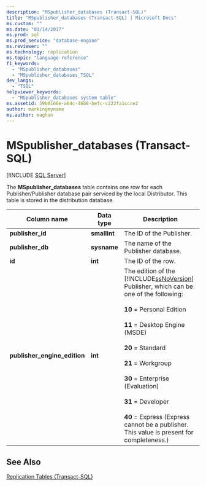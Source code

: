```yaml
---
description: "MSpublisher_databases (Transact-SQL)"
title: "MSpublisher_databases (Transact-SQL) | Microsoft Docs"
ms.custom: ""
ms.date: "03/14/2017"
ms.prod: sql
ms.prod_service: "database-engine"
ms.reviewer: ""
ms.technology: replication
ms.topic: "language-reference"
f1_keywords: 
  - "MSpublisher_databases"
  - "MSpublisher_databases_TSQL"
dev_langs: 
  - "TSQL"
helpviewer_keywords: 
  - "MSpublisher_databases system table"
ms.assetid: 59b0166e-a64c-46b8-befc-c222fa1ccce2
author: markingmyname
ms.author: maghan
---
```

# MSpublisher_databases (Transact-SQL)
[!INCLUDE [SQL Server](../../includes/applies-to-version/sqlserver.md)]

  The **MSpublisher_databases** table contains one row for each Publisher/Publisher database pair serviced by the local Distributor. This table is stored in the distribution database.  
  
|Column name|Data type|Description|  
|-----------------|---------------|-----------------|  
|**publisher_id**|**smallint**|The ID of the Publisher.|  
|**publisher_db**|**sysname**|The name of the Publisher database.|  
|**id**|**int**|The ID of the row.|  
|**publisher_engine_edition**|**int**|The edition of the [!INCLUDE[ssNoVersion](../../includes/ssnoversion-md.md)] Publisher, which can be one of the following:<br /><br /> **10** = Personal Edition<br /><br /> **11** = Desktop Engine (MSDE)<br /><br /> **20** = Standard<br /><br /> **21** = Workgroup<br /><br /> **30** = Enterprise (Evaluation)<br /><br /> **31** = Developer<br /><br /> **40** = Express (Express cannot be a publisher. This value is present for completeness.)|  
  
## See Also  
 [Replication Tables &#40;Transact-SQL&#41;](../../relational-databases/system-tables/replication-tables-transact-sql.md)  
  
  
